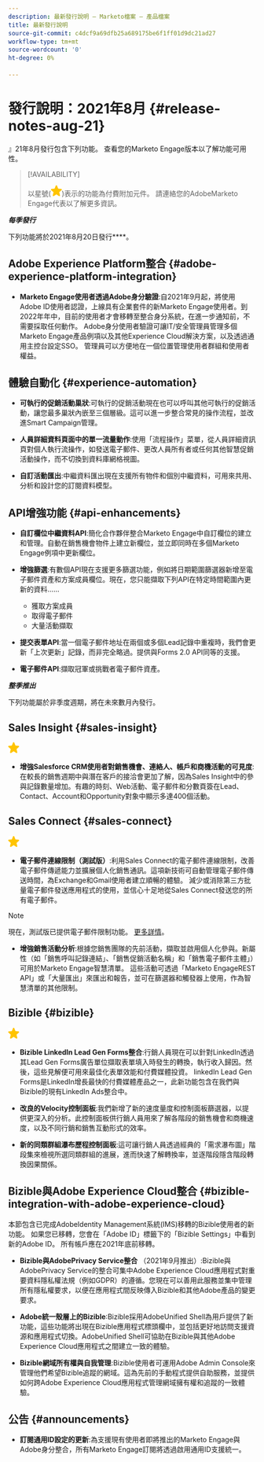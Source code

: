 ```yaml
---
description: 最新發行說明 — Marketo檔案 — 產品檔案
title: 最新發行說明
source-git-commit: c4dcf9a69dfb25a689175be6f1ff01d9dc21ad27
workflow-type: tm+mt
source-wordcount: '0'
ht-degree: 0%

---
```


# 發行說明：2021年8月 {#release-notes-aug-21}

』21年8月發行包含下列功能。 查看您的Marketo Engage版本以了解功能可用性。

>[!AVAILABILITY]
>
>以星號(![](assets/yellow-star.png))表示的功能為付費附加元件。 請連絡您的AdobeMarketo Engage代表以了解更多資訊。

**_每季發行_**

下列功能將於2021年8月20日發行&#x200B;****。

## Adobe Experience Platform整合 {#adobe-experience-platform-integration}

* **Marketo Engage使用者透過Adobe身分驗證**:自2021年9月起，將使用Adobe ID使用者認證，上線具有企業套件的新Marketo Engage使用者。到2022年年中，目前的使用者才會移轉至整合身分系統，在進一步通知前，不需要採取任何動作。 Adobe身分使用者驗證可讓IT/安全管理員管理多個Marketo Engage產品例項以及其他Experience Cloud解決方案，以及透過通用主控台設定SSO。 管理員可以方便地在一個位置管理使用者群組和使用者權益。

## 體驗自動化 {#experience-automation}

* **可執行的促銷活動巢狀**:可執行的促銷活動現在也可以呼叫其他可執行的促銷活動，讓您最多巢狀內嵌至三個層級。這可以進一步整合常見的操作流程，並改進Smart Campaign管理。

* **人員詳細資料頁面中的單一流量動作**:使用「流程操作」菜單，從人員詳細資訊頁對個人執行流操作，如發送電子郵件、更改人員所有者或任何其他智慧促銷活動操作，而不切換到資料庫網格視圖。

* **自訂活動匯出**:中繼資料匯出現在支援所有物件和個別中繼資料，可用來共用、分析和設計您的訂閱資料模型。

## API增強功能 {#api-enhancements}

* **自訂欄位中繼資料API**:簡化合作夥伴整合Marketo Engage中自訂欄位的建立和管理。自動在銷售機會物件上建立新欄位，並立即同時在多個Marketo Engage例項中更新欄位。

* **增強篩選**:有數個API現在支援更多篩選功能，例如將日期範圍篩選器新增至電子郵件資產和方案成員欄位。現在，您只能擷取下列API在特定時間範圍內更新的資料……
   * 獲取方案成員
   * 取得電子郵件
   * 大量活動擷取

* **提交表單API**:當一個電子郵件地址在兩個或多個Lead記錄中重複時，我們會更新「上次更新」記錄，而非完全略過。提供與Forms 2.0 API同等的支援。

* **電子郵件API**:擷取冠軍或挑戰者電子郵件資產。

**_整季推出_**

下列功能屬於非季度週期，將在未來數月內發行。

## Sales Insight {#sales-insight}

![（星號）](assets/yellow-star.png)

* **增強Salesforce CRM使用者對銷售機會、連絡人、帳戶和商機活動的可見度**:在較長的銷售週期中與潛在客戶的接洽會更加了解，因為Sales Insight中的參與記錄數量增加。有趣的時刻、Web活動、電子郵件和分數頁簽在Lead、Contact、Account和Opportunity對象中顯示多達400個活動。

## Sales Connect {#sales-connect}

![（星號）](assets/yellow-star.png)

* **電子郵件連線限制（測試版）**:利用Sales Connect的電子郵件連線限制，改善電子郵件傳遞能力並擴展個人化銷售通訊。這項新技術可自動管理電子郵件傳送時間，為Exchange和Gmail使用者建立順暢的體驗。 減少或消除第三方批量電子郵件發送應用程式的使用，並信心十足地從Sales Connect發送您的所有電子郵件。

>[!NOTE]
>
>現在，測試版已提供電子郵件限制功能。 [更多詳情](/help/marketo/product-docs/marketo-sales-connect/email/email-delivery/email-connection-throttling.md)。

* **增強銷售活動分析**:根據您銷售團隊的先前活動，擷取並啟用個人化參與。新屬性（如「銷售呼叫記錄連結」、「銷售促銷活動名稱」和「銷售電子郵件主體」）可用於Marketo Engage智慧清單。  這些活動可透過「Marketo EngageREST API」或「大量匯出」來匯出和報告，並可在篩選器和觸發器上使用，作為智慧清單的其他限制。

## Bizible {#bizible}

![](assets/yellow-star.png)

* **Bizible LinkedIn Lead Gen Forms整合**:行銷人員現在可以針對LinkedIn透過其Lead Gen Forms廣告單位擷取表單填入時發生的轉換，執行收入歸因。然後，這些見解便可用來最佳化表單效能和付費媒體投資。 linkedIn Lead Gen Forms是LinkedIn增長最快的付費媒體產品之一，此新功能包含在我們與Bizible的現有LinkedIn Ads整合中。 
 
* **改良的Velocity控制面板**:我們新增了新的速度量度和控制面板篩選器，以提供更深入的分析。此控制面板供行銷人員用來了解各階段的銷售機會和商機速度，以及不同行銷和銷售互動形式的效率。

* **新的同類群組瀑布歷程控制面板**:這可讓行銷人員透過經典的「需求瀑布圖」階段集來檢視所選同類群組的進展，進而快速了解轉換率，並逐階段隱含階段轉換因果關係。

## Bizible與Adobe Experience Cloud整合 {#bizible-integration-with-adobe-experience-cloud}

本節包含已完成AdobeIdentity Management系統(IMS)移轉的Bizible使用者的新功能。 如果您已移轉，您會在「Adobe ID」標籤下的「Bizible Settings」中看到新的Adobe ID。 所有帳戶應在2021年底前移轉。

* **Bizible與AdobePrivacy Service整合** （2021年9月推出）:Bizible與AdobePrivacy Service的整合可集中Adobe Experience Cloud應用程式對重要資料隱私權法規（例如GDPR）的遵循。您現在可以善用此服務並集中管理所有隱私權要求，以便在應用程式間反映傳入Bizible和其他Adobe產品的變更要求。

* **Adobe統一殼層上的Bizible**:Bizible採用AdobeUnified Shell為用戶提供了新功能，這些功能將出現在Bizible應用程式標頭欄中，並包括更好地訪問支援資源和應用程式切換。AdobeUnified Shell可協助在Bizible與其他Adobe Experience Cloud應用程式之間建立一致的體驗。

* **Bizible網域所有權與自我管理**:Bizible使用者可運用Adobe Admin Console來管理他們希望Bizible追蹤的網域。這為先前的手動程式提供自助服務，並提供如何跨Adobe Experience Cloud應用程式管理網域擁有權和追蹤的一致體驗。

## 公告 {#announcements}

* **訂閱通用ID設定的更新**:為支援現有使用者即將推出的Marketo Engage與Adobe身分整合，所有Marketo Engage訂閱將透過啟用通用ID支援統一。
